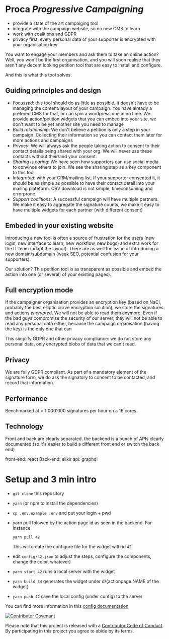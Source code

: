 # Proca *Progressive Campaigning* 

- provide a state of the art campaiging tool
- integrate with the campaign website, so no new CMS to learn
- work with coalitions and GDPR
- privacy first, every personal data of your supporter is encrypted with your organisation key

You want to engage your members and ask them to take an online action? Well, you won't be the first organisation, and you will soon realise that they aren't any decent looking petition tool that are easy to install and configure.

And this is what this tool solves.

## Guiding principles and design
- *Focussed*: this tool should do as little as possible. It doesn't have to be managing the content/layout of your campaign. You have already a prefered CMS for that, or can spin a wordpress one in no time. We provide action/petition widgets that you can embed into your site, we don't want to be yet another site you need to manage
- *Build relationship*: We don't believe a petition is only a step in your campaign. Collecting their information so you can contact them later for more actions and campaigns
- *Privacy*: We will always ask the people taking action to consent to their contact details being shared with your org. We will never use these contacts without their/and your consent.
- *Sharing is caring*: We have seen how supporters can use social media to convince others to join. We see the sharing step as a key component to this tool
- *Integrated*: with your CRM/mailing list. If your supporter consented it, it should be as simple as possible to have their contact detail into your mailing plateform. CSV download is not simple, timeconsuming and errorprone.
- *Support coalitions*: A successful campaign will have multiple partners. We make it easy to aggregate the signature counts, we make it easy to have multiple widgets for each partner (with different consent)


## Embeded in your existing website

Introducing a new tool is often a source of frustration for the users (new login, new interface to learn, new workflow, new bugs) and extra work for the IT team (adapt the layout). 
There are as well the issue of introducing a new domain/subdomain (weak SEO, potential confusion for your supporters).

Our solution? This petition tool is as transparent as possible and embed the action into one (or several) of your existing pages).

## Full encryption mode
If the campaigner organisation provides an encryption key (based on NaCl, probably the best elliptic curve encryption solution), we store the signatures and actions *encrypted*. We will not be able to read them anymore. Even if the bad guys compromise the security of our server, they will not be able to read any personal data either, because the campaign organisation (having the key) is the only one that can

This simplify GDPR and other privacy compliance: we do not store any personal data, only encrypted blobs of data that we can't read.

## Privacy
We are fully GDPR compliant. As part of a mandatory element of the signature form, we do ask the signatory to consent to be contacted, and record that information.


## Performance

Benchmarked at > 1'000'000 signatures per hour on a 16 cores.

## Technology
Front and back are clearly separated. the backend is a bunch of APIs clearly documented (so it's easier to build a different front end or switch the back end)

front-end: react
Back-end: elixir
api: graphql

# Setup and 3 min intro

- `git clone` this repository
- `yarn` (or npm to install the dependencies)
- `cp .env.example .env` and put your login + pwd
- yarn pull folowed by the action page id as seen in the backend. For instance

  `yarn pull 42`

  This will create the configure file for the widget with id `42`.

- edit `config/42.json` to adjust the steps, configure the components, change the color, whatever)
- `yarn start 42` runs a local server with the widget
- `yarn build 34` generates the widget under d/{actionpage.NAME of the widget}
- `yarn push 42` save the local config (under config) to the server

You can find more information in this [config documentation](./docs/config.md)

[![Contributor Covenant](https://img.shields.io/badge/Contributor%20Covenant-v2.0%20adopted-ff69b4.svg)](code_of_conduct.md)

Please note that this project is released with a [Contributor Code of Conduct](code_of_conduct.md). By participating in this project you agree to abide by its terms.
